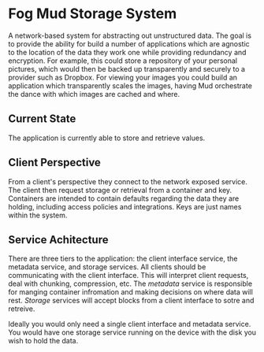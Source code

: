 # Fog Mud Storage System

A network-based system for abstracting out unstructured data.  The goal is to provide the ability for build a number of
applications which are agnostic to the location of the data they work one while providing redundancy and encryption.
For example, this could store a repository of your personal pictures, which would then be backed up transparently and 
securely to a provider such as Dropbox.  For viewing your images you could build an application which transparently
scales the images, having Mud orchestrate the dance with which images are cached and where.

## Current State

The application is currently able to store and retrieve values.

## Client Perspective

From a client's perspective they connect to the network exposed service.  The client then request storage or retrieval
from a container and key.  Containers are intended to contain defaults regarding the data they are holding, including
access policies and integrations.  Keys are just names within the system.

## Service Achitecture

There are three tiers to the application: the client interface service, the metadata service, and storage services.  All
clients should be communicating with the client interface.  This will interpret client requests, deal with chunking,
compression, etc.  The _metadata_ service is responsible for manging container infromation and making decisions on where
data will rest.  _Storage_ services will accept blocks from a client interface to sotre and retreive.

Ideally you would only need a single client interface and metadata service.  You would have one storage service running
on the device with the disk you wish to hold the data.